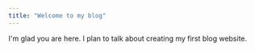 ```yaml
---
title: "Welcome to my blog"
---
```


I'm glad you are here. I plan to talk about creating my first blog website.
